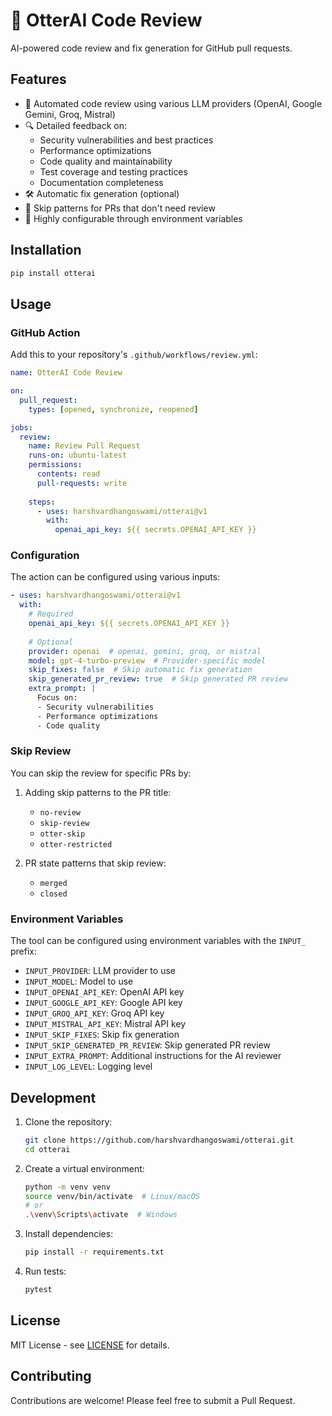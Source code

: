 # 🦦 OtterAI Code Review

AI-powered code review and fix generation for GitHub pull requests.

## Features

- 🤖 Automated code review using various LLM providers (OpenAI, Google Gemini, Groq, Mistral)
- 🔍 Detailed feedback on:
  - Security vulnerabilities and best practices
  - Performance optimizations
  - Code quality and maintainability
  - Test coverage and testing practices
  - Documentation completeness
- 🛠️ Automatic fix generation (optional)
- 🎯 Skip patterns for PRs that don't need review
- 🔧 Highly configurable through environment variables

## Installation

```bash
pip install otterai
```

## Usage

### GitHub Action

Add this to your repository's `.github/workflows/review.yml`:

```yaml
name: OtterAI Code Review

on:
  pull_request:
    types: [opened, synchronize, reopened]

jobs:
  review:
    name: Review Pull Request
    runs-on: ubuntu-latest
    permissions:
      contents: read
      pull-requests: write
    
    steps:
      - uses: harshvardhangoswami/otterai@v1
        with:
          openai_api_key: ${{ secrets.OPENAI_API_KEY }}
```

### Configuration

The action can be configured using various inputs:

```yaml
- uses: harshvardhangoswami/otterai@v1
  with:
    # Required
    openai_api_key: ${{ secrets.OPENAI_API_KEY }}
    
    # Optional
    provider: openai  # openai, gemini, groq, or mistral
    model: gpt-4-turbo-preview  # Provider-specific model
    skip_fixes: false  # Skip automatic fix generation
    skip_generated_pr_review: true  # Skip generated PR review
    extra_prompt: |
      Focus on:
      - Security vulnerabilities
      - Performance optimizations
      - Code quality
```

### Skip Review

You can skip the review for specific PRs by:

1. Adding skip patterns to the PR title:
   - `no-review`
   - `skip-review`
   - `otter-skip`
   - `otter-restricted`

2. PR state patterns that skip review:
   - `merged`
   - `closed`

### Environment Variables

The tool can be configured using environment variables with the `INPUT_` prefix:

- `INPUT_PROVIDER`: LLM provider to use
- `INPUT_MODEL`: Model to use
- `INPUT_OPENAI_API_KEY`: OpenAI API key
- `INPUT_GOOGLE_API_KEY`: Google API key
- `INPUT_GROQ_API_KEY`: Groq API key
- `INPUT_MISTRAL_API_KEY`: Mistral API key
- `INPUT_SKIP_FIXES`: Skip fix generation
- `INPUT_SKIP_GENERATED_PR_REVIEW`: Skip generated PR review
- `INPUT_EXTRA_PROMPT`: Additional instructions for the AI reviewer
- `INPUT_LOG_LEVEL`: Logging level

## Development

1. Clone the repository:
   ```bash
   git clone https://github.com/harshvardhangoswami/otterai.git
   cd otterai
   ```

2. Create a virtual environment:
   ```bash
   python -m venv venv
   source venv/bin/activate  # Linux/macOS
   # or
   .\venv\Scripts\activate  # Windows
   ```

3. Install dependencies:
   ```bash
   pip install -r requirements.txt
   ```

4. Run tests:
   ```bash
   pytest
   ```

## License

MIT License - see [LICENSE](LICENSE) for details.

## Contributing

Contributions are welcome! Please feel free to submit a Pull Request.





